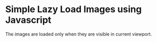 # Simple Lazy Load Images using Javascript

The images are loaded only when they are visible in current viewport.
